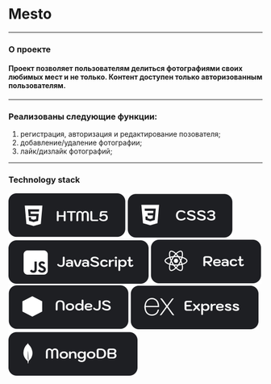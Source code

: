 # Mesto
---
### О проекте
#### Проект позволяет пользователям делиться фотографиями своих любимых мест и не только. Контент доступен только авторизованным пользователям.
---
### Реализованы следующие функции:
1. регистрация, авторизация и редактирование позователя;
2. добавление/удаление фотографии;
3. лайк/дизлайк фотографий;
---

### Technology stack
![HTML](https://github.com/kotevega/kotevega/blob/main/images/html5.svg) ![CSS](https://github.com/kotevega/kotevega/blob/main/images/css3.svg) ![JS](https://github.com/kotevega/kotevega/blob/main/images/java-scipt.svg) ![React](https://github.com/kotevega/kotevega/blob/main/images/react.svg) ![Node.JS](https://github.com/kotevega/kotevega/blob/main/images/node.svg) ![Express](https://github.com/kotevega/kotevega/blob/main/images/express.svg) ![Mongo DB](https://github.com/kotevega/kotevega/blob/main/images/mongoDB.svg)
